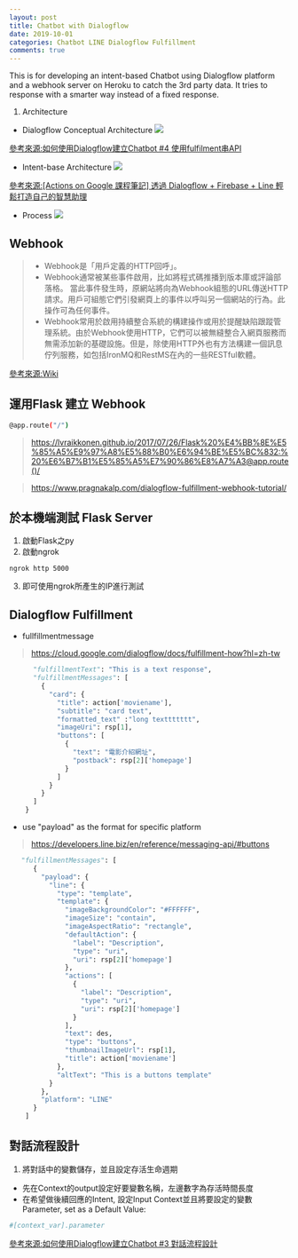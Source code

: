 ```yaml
---
layout: post
title: Chatbot with Dialogflow
date: 2019-10-01
categories: Chatbot LINE Dialogflow Fulfillment
comments: true
---
```

This is for developing an intent-based Chatbot using Dialogflow platform and a webhook server on Heroku to catch the 3rd party data. It tries to response with a smarter way instead of a fixed response.

1. Architecture
* Dialogflow Conceptual Architecture
![](https://i.imgur.com/TYnE40J.png)

[參考來源:如何使用Dialogflow建立Chatbot #4 使用fulfilment串API](https://ithelp.ithome.com.tw/articles/10203339)

* Intent-base Architecture
![](https://i.imgur.com/NRKGH7e.png)

[參考來源:[Actions on Google 課程筆記] 透過 Dialogflow + Firebase + Line 輕鬆打造自己的智慧助理](https://jerrynest.io/actions-on-google/)

* Process
![](https://i.imgur.com/Uyr0POQ.png)


## Webhook

> * Webhook是「用戶定義的HTTP回呼」。
> * Webhook通常被某些事件啟用，比如將程式碼推播到版本庫或評論部落格。
> 當此事件發生時，原網站將向為Webhook組態的URL傳送HTTP請求。用戶可組態它們引發網頁上的事件以呼叫另一個網站的行為。此操作可為任何事件。
> * Webhook常用於啟用持續整合系統的構建操作或用於提醒缺陷跟蹤管理系統。由於Webhook使用HTTP，它們可以被無縫整合入網頁服務而無需添加新的基礎設施。但是，除使用HTTP外也有方法構建一個訊息佇列服務，如包括IronMQ和RestMS在內的一些RESTful軟體。

[參考來源:Wiki](https://zh.wikipedia.org/wiki/%E7%BD%91%E7%BB%9C%E9%92%A9%E5%AD%90)

## 運用Flask 建立 Webhook

```bash
@app.route("/")
```
> https://lvraikkonen.github.io/2017/07/26/Flask%20%E4%BB%8E%E5%85%A5%E9%97%A8%E5%88%B0%E6%94%BE%E5%BC%832:%20%E6%B7%B1%E5%85%A5%E7%90%86%E8%A7%A3@app.route()/

> https://www.pragnakalp.com/dialogflow-fulfillment-webhook-tutorial/

## 於本機端測試 Flask Server

1. 啟動Flask之py
2. 啟動ngrok
```python=
ngrok http 5000
```
3. 即可使用ngrok所產生的IP進行測試

## Dialogflow Fulfillment

- fullfillmentmessage
> https://cloud.google.com/dialogflow/docs/fulfillment-how?hl=zh-tw
```python
      "fulfillmentText": "This is a text response",
      "fulfillmentMessages": [
        {
          "card": {
            "title": action['moviename'],
            "subtitle": "card text",
            "formatted_text" :"long texttttttt",
            "imageUri": rsp[1],
            "buttons": [
              {
                "text": "電影介紹網址",
                "postback": rsp[2]['homepage']
              }
            ]
          }
        }
      ]
    }
```

- use "payload" as the format for specific platform

> https://developers.line.biz/en/reference/messaging-api/#buttons
> 

```python
   "fulfillmentMessages": [
      {
        "payload": {
          "line": {
            "type": "template",
            "template": {
              "imageBackgroundColor": "#FFFFFF",
              "imageSize": "contain",
              "imageAspectRatio": "rectangle",
              "defaultAction": {
                "label": "Description",
                "type": "uri",
                "uri": rsp[2]['homepage']
              },
              "actions": [
                {
                  "label": "Description",
                  "type": "uri",
                  "uri": rsp[2]['homepage']
                }
              ],
              "text": des,
              "type": "buttons",
              "thumbnailImageUrl": rsp[1],
              "title": action['moviename']
            },
            "altText": "This is a buttons template"
          }
        },
        "platform": "LINE"
      }
    ]
```

## 對話流程設計

1. 將對話中的變數儲存，並且設定存活生命週期

* 先在Context的output設定好要變數名稱，左邊數字為存活時間長度
* 在希望做後續回應的Intent, 設定Input Context並且將要設定的變數Parameter, set as a Default Value:
```bash
#[context_var].parameter
```

[參考來源:如何使用Dialogflow建立Chatbot #3 對話流程設計](https://ithelp.ithome.com.tw/articles/10203028)